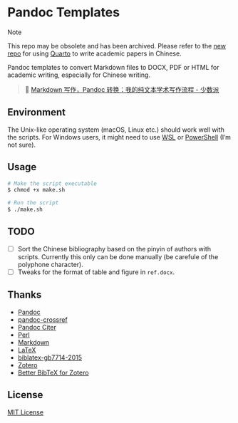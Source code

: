 # Pandoc Templates

> [!NOTE]
> This repo may be obsolete and has been archived. Please refer to the [new repo](https://github.com/TomBener/quarto-cn-tools) for using [Quarto](https://quarto.org) to write academic papers in Chinese.

Pandoc templates to convert Markdown files to DOCX, PDF or HTML for academic writing, especially for Chinese writing.

> 🔗 [Markdown 写作，Pandoc 转换：我的纯文本学术写作流程 - 少数派](https://sspai.com/post/64842)

## Environment

The Unix-like operating system (macOS, Linux etc.) should work well with the scripts. For Windows users, it might need to use [WSL](https://docs.microsoft.com/windows/wsl) or [PowerShell](https://docs.microsoft.com/powershell) (I’m not sure).

## Usage

```sh
# Make the script executable
$ chmod +x make.sh

# Run the script
$ ./make.sh
```

## TODO

- [ ] Sort the Chinese bibliography based on the pinyin of authors with scripts. Currently this only can be done manually (be carefule of the polyphone character).
- [ ] Tweaks for the format of table and figure in `ref.docx`.

## Thanks

- [Pandoc](https://github.com/jgm/pandoc)
- [pandoc-crossref](https://github.com/lierdakil/pandoc-crossref)
- [Pandoc Citer](https://github.com/notZaki/PandocCiter)
- [Perl](https://www.perl.org)
- [Markdown](https://daringfireball.net/projects/markdown)
- [LaTeX](https://github.com/latex3)
- [biblatex-gb7714-2015](https://github.com/hushidong/biblatex-gb7714-2015)
- [Zotero](https://www.zotero.org)
- [Better BibTeX for Zotero](https://github.com/retorquere/zotero-better-bibtex)

## License

[MIT License](LICENSE)
